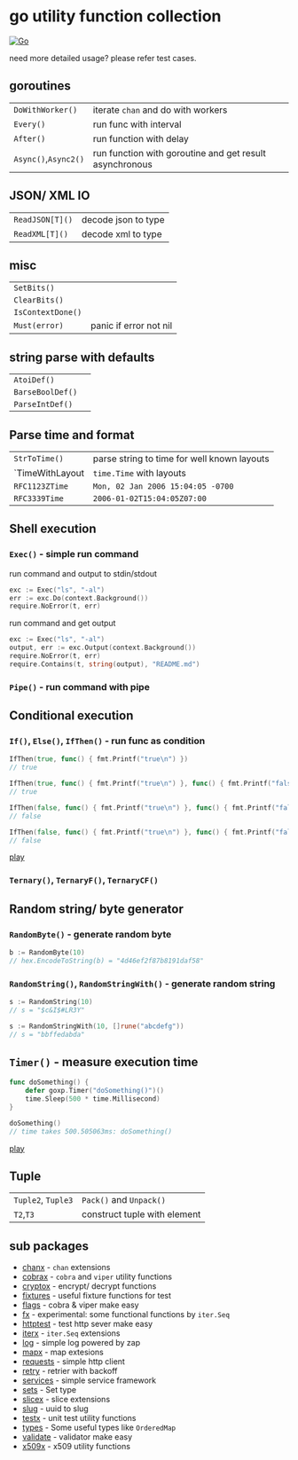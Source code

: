 # go utility function collection

[![Go](https://github.com/whitekid/goxp/actions/workflows/go.yml/badge.svg)](https://github.com/whitekid/goxp/actions/workflows/go.yml)

need more detailed usage? please refer test cases.

## goroutines

|                      |                                                         |
| -------------------- | ------------------------------------------------------- |
| `DoWithWorker()`     | iterate `chan` and do with workers                      |
| `Every()`            | run func with interval                                  |
| `After()`            | run function with delay                                 |
| `Async()`,`Async2()` | run function with goroutine and get result asynchronous |

## JSON/ XML IO

|                 |                     |
| --------------- | ------------------- |
| `ReadJSON[T]()` | decode json to type |
| `ReadXML[T]()`  | decode xml to type  |

## misc

|                   |                        |
| ----------------- | ---------------------- |
| `SetBits()`       |                        |
| `ClearBits()`     |                        |
| `IsContextDone()` |                        |
| `Must(error)`     | panic if error not nil |

## string parse with defaults

|                  |     |
| ---------------- | --- |
| `AtoiDef()`      |     |
| `BarseBoolDef()` |     |
| `ParseIntDef()`  |     |

## Parse time and format

|                 |                                             |
| --------------- | ------------------------------------------- |
| `StrToTime()`   | parse string to time for well known layouts |
| `TimeWithLayout | `time.Time` with layouts                    |
| `RFC1123ZTime`  | `Mon, 02 Jan 2006 15:04:05 -0700`           |
| `RFC3339Time`   | `2006-01-02T15:04:05Z07:00`                 |

## Shell execution

### `Exec()` - simple run command

run command and output to stdin/stdout

```go
exc := Exec("ls", "-al")
err := exc.Do(context.Background())
require.NoError(t, err)
```

run command and get output

```go
exc := Exec("ls", "-al")
output, err := exc.Output(context.Background())
require.NoError(t, err)
require.Contains(t, string(output), "README.md")
```

### `Pipe()` - run command with pipe

## Conditional execution

### `If()`, `Else()`, `IfThen()` - run func as condition

```go
IfThen(true, func() { fmt.Printf("true\n") })
// true

IfThen(true, func() { fmt.Printf("true\n") }, func() { fmt.Printf("false\n") })
// true

IfThen(false, func() { fmt.Printf("true\n") }, func() { fmt.Printf("false\n") })
// false

IfThen(false, func() { fmt.Printf("true\n") }, func() { fmt.Printf("false\n") }, func() { fmt.Printf("false\n") })
// false
```

[play](https://go.dev/play/p/wNadBmhNYR-)

### `Ternary()`, `TernaryF()`, `TernaryCF()`

## Random string/ byte generator

### `RandomByte()` - generate random byte

```go
b := RandomByte(10)
// hex.EncodeToString(b) = "4d46ef2f87b8191daf58"
```

### `RandomString()`, `RandomStringWith()` - generate random string

```go
s := RandomString(10)
// s = "$c&I$#LR3Y"

s := RandomStringWith(10, []rune("abcdefg"))
// s = "bbffedabda"
```

## `Timer()` - measure execution time

```go
func doSomething() {
    defer goxp.Timer("doSomething()")()
    time.Sleep(500 * time.Millisecond)
}

doSomething()
// time takes 500.505063ms: doSomething()
```

[play](https://go.dev/play/p/Wcj2Hw5CLL6)

## Tuple

|                    |                              |
| ------------------ | ---------------------------- |
| `Tuple2`, `Tuple3` | `Pack()` and `Unpack()`      |
| `T2`,`T3`          | construct tuple with element |

## sub packages

- [chanx](chanx) - `chan` extensions
- [cobrax](cobrax) - `cobra` and `viper` utility functions
- [cryptox](cryptox) - encrypt/ decrypt functions
- [fixtures](fixtures) - useful fixture functions for test
- [flags](flags) - cobra & viper make easy
- [fx](fx) - experimental: some functional functions by `iter.Seq`
- [httptest](httptest) - test http sever make easy
- [iterx](iterx) - `iter.Seq` extensions
- [log](log) - simple log powered by zap
- [mapx](mapx) - map extesions
- [requests](requests) - simple http client
- [retry](retry) - retrier with backoff
- [services](services) - simple service framework
- [sets](sets) - Set type
- [slicex](slicex) - slice extensions
- [slug](slug) - uuid to slug
- [testx](testx) - unit test utility functions
- [types](types) - Some useful types like `OrderedMap`
- [validate](validate) - validator make easy
- [x509x](x509x) - x509 utility functions
